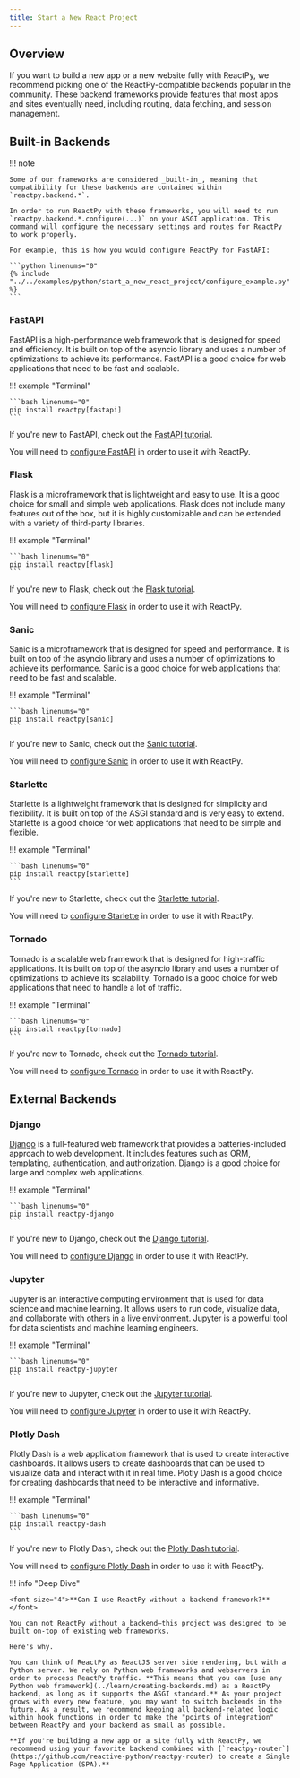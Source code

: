 ```yaml
---
title: Start a New React Project
---
```


## Overview

<p class="intro" markdown>

If you want to build a new app or a new website fully with ReactPy, we recommend picking one of the ReactPy-compatible backends popular in the community. These backend frameworks provide features that most apps and sites eventually need, including routing, data fetching, and session management.

</p>


## Built-in Backends

<!-- FIXME: This is reliant on https://github.com/reactive-python/reactpy/issues/1071 -->

!!! note

    Some of our frameworks are considered _built-in_, meaning that compatibility for these backends are contained within `reactpy.backend.*`.

    In order to run ReactPy with these frameworks, you will need to run `reactpy.backend.*.configure(...)` on your ASGI application. This command will configure the necessary settings and routes for ReactPy to work properly.

    For example, this is how you would configure ReactPy for FastAPI:

	```python linenums="0"
	{% include "../../examples/python/start_a_new_react_project/configure_example.py" %}
	```

### FastAPI

FastAPI is a high-performance web framework that is designed for speed and efficiency. It is built on top of the asyncio library and uses a number of optimizations to achieve its performance. FastAPI is a good choice for web applications that need to be fast and scalable.

!!! example "Terminal"

    ```bash linenums="0"
    pip install reactpy[fastapi]
    ```

If you're new to FastAPI, check out the [FastAPI tutorial](https://fastapi.tiangolo.com/tutorial/).

You will need to [configure FastAPI](#built-in-backends) in order to use it with ReactPy.

### Flask

Flask is a microframework that is lightweight and easy to use. It is a good choice for small and simple web applications. Flask does not include many features out of the box, but it is highly customizable and can be extended with a variety of third-party libraries.

!!! example "Terminal"

    ```bash linenums="0"
    pip install reactpy[flask]
    ```

If you're new to Flask, check out the [Flask tutorial](https://flask.palletsprojects.com/en/latest/tutorial/).

You will need to [configure Flask](#built-in-backends) in order to use it with ReactPy.

### Sanic

Sanic is a microframework that is designed for speed and performance. It is built on top of the asyncio library and uses a number of optimizations to achieve its performance. Sanic is a good choice for web applications that need to be fast and scalable.

!!! example "Terminal"

    ```bash linenums="0"
    pip install reactpy[sanic]
    ```

If you're new to Sanic, check out the [Sanic tutorial](https://sanicframework.org/en/guide/).

You will need to [configure Sanic](#built-in-backends) in order to use it with ReactPy.

### Starlette

Starlette is a lightweight framework that is designed for simplicity and flexibility. It is built on top of the ASGI standard and is very easy to extend. Starlette is a good choice for web applications that need to be simple and flexible.

!!! example "Terminal"

    ```bash linenums="0"
    pip install reactpy[starlette]
    ```

If you're new to Starlette, check out the [Starlette tutorial](https://www.starlette.io/tutorial/).

You will need to [configure Starlette](#built-in-backends) in order to use it with ReactPy.

### Tornado

Tornado is a scalable web framework that is designed for high-traffic applications. It is built on top of the asyncio library and uses a number of optimizations to achieve its scalability. Tornado is a good choice for web applications that need to handle a lot of traffic.

!!! example "Terminal"

    ```bash linenums="0"
    pip install reactpy[tornado]
    ```

If you're new to Tornado, check out the [Tornado tutorial](https://www.tornadoweb.org/en/stable/guide/).

You will need to [configure Tornado](#built-in-backends) in order to use it with ReactPy.

## External Backends

### Django

[Django](https://www.djangoproject.com/) is a full-featured web framework that provides a batteries-included approach to web development. It includes features such as ORM, templating, authentication, and authorization. Django is a good choice for large and complex web applications.

!!! example "Terminal"

    ```bash linenums="0"
    pip install reactpy-django
    ```

If you're new to Django, check out the [Django tutorial](https://docs.djangoproject.com/en/dev/intro/tutorial01/).

You will need to [configure Django](https://reactive-python.github.io/reactpy-django/get-started/installation/) in order to use it with ReactPy.

### Jupyter

Jupyter is an interactive computing environment that is used for data science and machine learning. It allows users to run code, visualize data, and collaborate with others in a live environment. Jupyter is a powerful tool for data scientists and machine learning engineers.

!!! example "Terminal"

    ```bash linenums="0"
    pip install reactpy-jupyter
    ```

If you're new to Jupyter, check out the [Jupyter tutorial](https://jupyter.org/try).

You will need to [configure Jupyter](https://github.com/reactive-python/reactpy-jupyter#readme) in order to use it with ReactPy.

### Plotly Dash

Plotly Dash is a web application framework that is used to create interactive dashboards. It allows users to create dashboards that can be used to visualize data and interact with it in real time. Plotly Dash is a good choice for creating dashboards that need to be interactive and informative.

!!! example "Terminal"

    ```bash linenums="0"
    pip install reactpy-dash
    ```

If you're new to Plotly Dash, check out the [Plotly Dash tutorial](https://dash.plotly.com/installation).

You will need to [configure Plotly Dash](https://github.com/reactive-python/reactpy-dash#readme) in order to use it with ReactPy.

!!! info "Deep Dive"

    <font size="4">**Can I use ReactPy without a backend framework?**</font>

    You can not ReactPy without a backend—this project was designed to be built on-top of existing web frameworks. 

    Here's why.

    You can think of ReactPy as ReactJS server side rendering, but with a Python server. We rely on Python web frameworks and webservers in order to process ReactPy traffic. **This means that you can [use any Python web framework](../learn/creating-backends.md) as a ReactPy backend, as long as it supports the ASGI standard.** As your project grows with every new feature, you may want to switch backends in the future. As a result, we recommend keeping all backend-related logic within hook functions in order to make the "points of integration" between ReactPy and your backend as small as possible.
	
	**If you're building a new app or a site fully with ReactPy, we recommend using your favorite backend combined with [`reactpy-router`](https://github.com/reactive-python/reactpy-router) to create a Single Page Application (SPA).**
